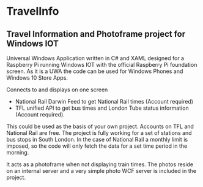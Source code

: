 # TravelInfo
## Travel Information and Photoframe project for Windows IOT

Universal Windows Application written in C# and XAML designed for a Raspberry Pi running Windows IOT with the official Raspberry Pi foundation screen. As it is a UWA the code can be used for Windows Phones and Windows 10 Store Apps.

Connects to and displays on one screen
- National Rail Darwin Feed to get National Rail times (Account required)
- TFL unified API to get bus times and London Tube status information (Account required). 

This could be used as the basis of your own project. Accounts on TFL and National Rail are free. The project is fully working for a set of stations and bus stops in South London. In the case of National Rail a monthly limit is imposed, so the code will only fetch the data for a set time period in the morning. 

It acts as a photoframe when not displaying train times. The photos reside on an internal server and a very simple photo WCF server is included in the project. 
